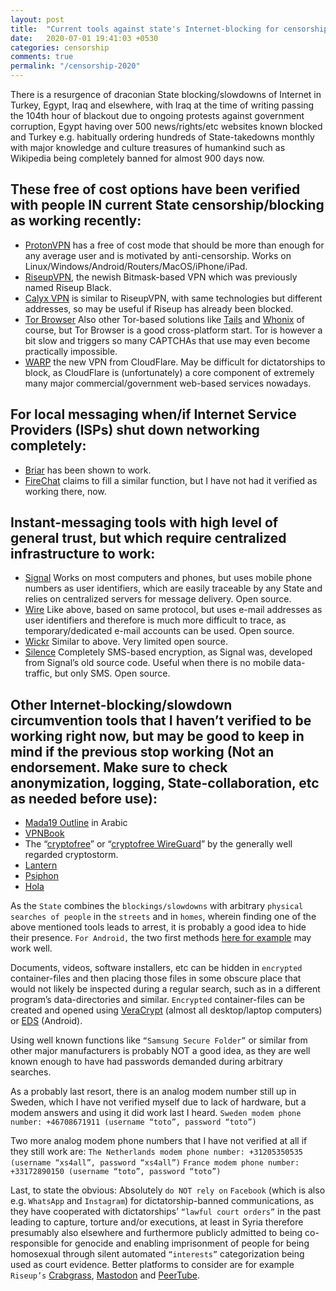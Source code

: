 ```yaml
---
layout: post
title:  "Current tools against state's Internet-blocking for censorship"
date:   2020-07-01 19:41:03 +0530
categories: censorship
comments: true
permalink: "/censorship-2020"
---
```

There is a resurgence of draconian State blocking/slowdowns of Internet in Turkey, Egypt, Iraq and elsewhere, with Iraq at the time of writing passing the 104th hour of blackout due to ongoing protests against government corruption, Egypt having over 500 news/rights/etc websites known blocked and Turkey e.g. habitually ordering hundreds of State-takedowns monthly with major knowledge and culture treasures of humankind such as Wikipedia being completely banned for almost 900 days now.

## These free of cost options have been verified with people IN current State censorship/blocking as working recently:

* [ProtonVPN] has a free of cost mode that should be more than enough for any average user and is motivated by anti-censorship. Works on Linux/Windows/Android/Routers/MacOS/iPhone/iPad.
* [RiseupVPN], the newish Bitmask-based VPN which was previously named Riseup Black.
* [Calyx VPN] is similar to RiseupVPN, with same technologies but different addresses, so may be useful if Riseup has already been blocked.
* [Tor Browser] Also other Tor-based solutions like [Tails] and [Whonix] of course, but Tor Browser is a good cross-platform start. Tor is however a bit slow and triggers so many CAPTCHAs that use may even become practically impossible.
* [WARP] the new VPN from CloudFlare. May be difficult for dictatorships to block, as CloudFlare is (unfortunately) a core component of extremely many major commercial/government web-based services nowadays.

## For local messaging when/if Internet Service Providers (ISPs) shut down networking completely:
* [Briar] has been shown to work.
* [FireChat] claims to fill a similar function, but I have not had it verified as working there, now.

## Instant-messaging tools with high level of general trust, but which require centralized infrastructure to work:
* [Signal] Works on most computers and phones, but uses mobile phone numbers as user identifiers, which are easily traceable by any State and relies on centralized servers for message delivery. Open source.
* [Wire] Like above, based on same protocol, but uses e-mail addresses as user identifiers and therefore is much more difficult to trace, as temporary/dedicated e-mail accounts can be used. Open source.
* [Wickr] Similar to above. Very limited open source.
* [Silence] Completely SMS-based encryption, as Signal was, developed from Signal’s old source code. Useful when there is no mobile data-traffic, but only SMS. Open source.

## Other Internet-blocking/slowdown circumvention tools that I haven’t verified to be working right now, but may be good to keep in mind if the previous stop working (Not an endorsement. Make sure to check anonymization, logging, State-collaboration, etc as needed before use):

* [Mada19 Outline] in Arabic
* [VPNBook]
* The “[cryptofree]” or “[cryptofree WireGuard]” by the generally well regarded cryptostorm.
* [Lantern]
* [Psiphon]
* [Hola]
  

As the `State` combines the `blockings/slowdowns` with arbitrary `physical searches of people` in the `streets` and in `homes`, wherein finding one of the above mentioned tools leads to arrest, it is probably a good idea to hide their presence.
`For Android,` the two first methods [here for example] may work well.

Documents, videos, software installers, etc can be hidden in `encrypted` container-files and then placing those files in some obscure place that would not likely be inspected during a regular search, such as in a different program’s data-directories and similar.
`Encrypted` container-files can be created and opened using [VeraCrypt] (almost all desktop/laptop computers) or [EDS] (Android).

Using well known functions like `“Samsung Secure Folder”` or similar from other major manufacturers is probably NOT a good idea, as they are well known enough to have had passwords demanded during arbitrary searches.

As a probably last resort, there is an analog modem number still up in Sweden, which I have not verified myself due to lack of hardware, but a modem answers and using it did work last I heard.
`Sweden modem phone number: +46708671911 (username “toto”, password “toto”)`

Two more analog modem phone numbers that I have not verified at all if they still work are:
`The Netherlands modem phone number: +31205350535 (username “xs4all”, password “xs4all”)`
`France modem phone number: +33172890150 (username “toto”, password “toto”)`

Last, to state the obvious:
Absolutely `do NOT rely on` `Facebook` (which is also e.g. `WhatsApp` and `Instagram`) for dictatorship-banned communications, as they have cooperated with dictatorships’ `“lawful court orders”` in the past leading to capture, torture and/or executions, at least in Syria therefore presumably also elsewhere and furthermore publicly admitted to being co-responsible for genocide and enabling imprisonment of people for being homosexual through silent automated `“interests”` categorization being used as court evidence.
Better platforms to consider are for example `Riseup’s` [Crabgrass], [Mastodon] and [PeerTube]. 

[ProtonVPN]: https://protonvpn.com
[RiseupVPN]: https://riseup.net/en/vpn
[Calyx VPN]: https://calyx.net
[Tor Browser]: https://www.torproject.org/download/
[Whonix]: https://www.whonix.org
[Tails]: https://tails.boum.org/
[WARP]: https://warp.plus/1erv
[Briar]: https://briarproject.org/
[FireChat]: https://www.opengarden.com/firechat/
[Signal]: https://signal.org/
[Wire]: https://wire.com/
[Wickr]: https://wickr.com/
[Silence]: https://silence.im/
[Mada19 Outline]: https://asl19.org/ar/outline/
[VPNBook]: https://www.vpnbook.com/
[cryptofree WireGuard]: https://cryptostorm.is/wireguard
[cryptofree]: https://cryptostorm.is/cryptofree
[Lantern]: https://getlantern.org/
[Psiphon]: https://www.psiphon3.com/
[Hola]: https://hola.org/
[here for example]: https://www.youtube.com/watch?v=TqXxldVqUMg
[VeraCrypt]: https://www.veracrypt.fr/en/Home.html
[EDS]: http://www.sovworks.com/
[Crabgrass]: https://we.riseup.net/
[Mastodon]: https://joinmastodon.org/
[PeerTube]: https://joinpeertube.org/